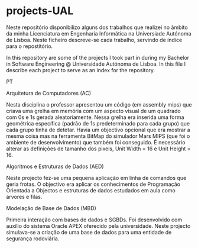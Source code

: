 # projects-UAL
Neste repositório disponibilizo alguns dos trabalhos que realizei no âmbito da minha Licenciatura em Engenharia Informática na Universiade Autónoma de Lisboa.
Neste ficheiro descreve-se cada trabalho, servindo de índice para o repostitório.

In this repository are some of the projects I took part in during my Bachelor in Software Engineering @ Universidade Autónoma de Lisboa.
In this file I describe each project to serve as an index for the repository.



  PT

  Arquitetura de Computadores (AC)

 Nesta disciplina o professor apresentou um código (em assembly mips) que criava uma grelha em memória com um aspecto visual de um quadrado com 0s e 1s gerada aleatoriamente.
Nessa grelha era inserida uma forma geométrica específica (padrão de 1s predeterminado para cada grupo) que cada grupo tinha de detetar.
Havia um objectivo opcional que era mostrar a mesma coisa mas na ferramenta BitMap do simulador Mars MIPS (que foi o ambiente de desenvolvimento) que também foi conseguido.
É necessário alterar as definições de tamanho dos pixeis, Unit Width = 16 e Unit Height = 16.


  Algoritmos e Estruturas de Dados (AED)
  
Neste projecto fez-se uma pequena aplicação em linha de comandos que geria frotas.
O objectivo era aplicar os conhecimentos de Programação Orientada a Objectos e estruturas de dados estudados em aula como árvores e filas.


  Modelação de Base de Dados (MBD)

Primeira interação com bases de dados e SGBDs. Foi desenvolvido com auxílio do sistema Oracle APEX oferecido pela universidade.
Neste projecto simulava-se a criação de uma base de dados para uma entidade de segurança rodoviária.
